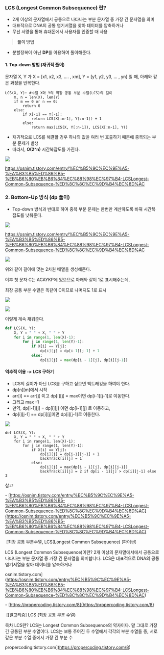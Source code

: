 
### **LCS (Longest Common Subsequence) 란?**

-   2개 이상의 문자열에서 공통으로 나타나는 부분 문자열 중 가장 긴 문자열을 의미
-   대표적으로 DNA의 공통 염기서열을 찾아 데이터를 압축하거나
-   무선 서명을 통해 휴대폰에서 사용자를 인증할 때 사용

> **풀이 방법**

-   분할정복이 아닌 **DP**를 이용하여 풀이해준다.

#### **1. Top-down 방법 (재귀적 풀이)**

문자열 X, Y 가 X = [x1, x2, x3, .... , xm], Y = [y1, y2, y3, ... , yn] 일 때, 아래와 같은 과정을 반복한다.

```
LCS(X, Y): #수열 X와 Y의 최장 공통 부분 수열(LCS)의 길이
    m, n = len(X), len(Y)
    if m == 0 or n == 0:
        return 0
    else:
    	if X[-1] == Y[-1]:
            return LCS(X[:m-1], Y[:n-1]) + 1
        else:
            return max(LCS(X, Y[:n-1]), LCS(X[:m-1], Y))
```

-   재귀적으로 LCS를 해결할 경우 하나의 값을 여러 번 호출하기 때문에 중복되는 부분 문제가 발생
-   따라서, **O(2^n)** 시간복잡도를 가진다.

![](https://blog.kakaocdn.net/dn/bHGqtx/btrTyEwvF6b/6Oy7rOsdYjjRkSNGTp6zv0/img.png)

https://osnim.tistory.com/entry/%EC%B5%9C%EC%9E%A5-%EA%B3%B5%ED%86%B5-%EB%B6%80%EB%B6%84%EC%88%98%EC%97%B4-LCSLongest-Common-Subsequence-%ED%8C%8C%EC%9D%B4%EC%8D%AC

### **2. Bottom-Up 방식 (dp 풀이)**

-   Top-down 방식과 반대로 하여 중복 부분 문제는 한번만 계산하도록 바꿔 시간복잡도를 낮춰준다.

![](https://blog.kakaocdn.net/dn/yERzw/btrTyEccNUG/QJsMKQp24t6cb5cMkJtSfK/img.png)

https://osnim.tistory.com/entry/%EC%B5%9C%EC%9E%A5-%EA%B3%B5%ED%86%B5-%EB%B6%80%EB%B6%84%EC%88%98%EC%97%B4-LCSLongest-Common-Subsequence-%ED%8C%8C%EC%9D%B4%EC%8D%AC

![](https://blog.kakaocdn.net/dn/Q0MEP/btrTvj7q6Jx/IeZiZnu8HmUhLntbLSg1H0/img.png)

위와 같이 길이에 맞는 2차원 배열을 생성해준다.

이후 첫 문자 C는 ACAYKP에 있으므로 아래와 같이 1로 표시해주는데, 

최장 공통 부분 수열은 똑같이 C이므로 나머지도 1로 표시

![](https://blog.kakaocdn.net/dn/cIGAMy/btrTvjsVnG5/vCXwlkQkGB6Ffiq5pPHkY0/img.png)

![](https://blog.kakaocdn.net/dn/tZUc7/btrTxIlzmvg/JoMzSHMWKwkrCWjyA3Exv0/img.png)

이렇게 계속 채워준다.

```PYTHON
def LCS(X, Y):
    X, Y = " " + X, " " + Y 
    for i in range(1, len(X)-1):
        for j in range(1, len(Y)-1):
            if X[i] == Y[j]:
                dp[i][j] = dp[i-1][j-1] + 1
            else:
                dp[i][j] = max(dp[i - 1][j], dp[i][j-1])
```

#### **역추적 이용 -> LCS 구하기**

-   LCS의 길이가 아닌 LCS를 구하고 싶으면 백트래킹을 하여야 한다.
-   dp[n][m]에서 시작
-   arr[i] == arr[j] 이고 dp[i][j] = max이면 dp[i-1][j-1]로 이동한다. 
-   그리고 max -1
-   만약, dp[i-1][j] = dp[i][j] 이면 dp[i-1][j] 로 이동하고,
-   dp[i][j-1] == dp[i][j]이면 dp[i][j-1]로 이동한다.

![](https://blog.kakaocdn.net/dn/cXPap7/btrTA7c9fzR/KXziMgFU9kYbYNEFySmlKk/img.png)

```
def LCS(X, Y):
    X, Y = " " + X, " " + Y
    for i in range(1, len(X)-1):
        for j in range(1, len(Y)-1):
            if X[i] == Y[j]:
                dp[i][j] = dp[i-1][j-1] + 1
                backTrack[i][j] = 1
            else:
                dp[i][j] = max(dp[i - 1][j], dp[i][j-1])
                backTrack[i][j] = 2 if dp[i - 1][j] > dp[i][j-1] else 3
```

참고 

- [https://osnim.tistory.com/entry/%EC%B5%9C%EC%9E%A5-%EA%B3%B5%ED%86%B5-%EB%B6%80%EB%B6%84%EC%88%98%EC%97%B4-LCSLongest-Common-Subsequence-%ED%8C%8C%EC%9D%B4%EC%8D%AC](https://osnim.tistory.com/entry/%EC%B5%9C%EC%9E%A5-%EA%B3%B5%ED%86%B5-%EB%B6%80%EB%B6%84%EC%88%98%EC%97%B4-LCSLongest-Common-Subsequence-%ED%8C%8C%EC%9D%B4%EC%8D%AC)

 [최장 공통 부분수열, LCS(Longest Common Subsequence) (파이썬)

LCS (Longest Common Subsequence)이란? 2개 이상의 문자열에서에서 공통으로 나타나는 부분 문자열 중 가장 긴 문자열을 의미합니다. LCS은 대표적으로 DNA의 공통 염기서열을 찾아 데이터를 압축하거나

osnim.tistory.com](https://osnim.tistory.com/entry/%EC%B5%9C%EC%9E%A5-%EA%B3%B5%ED%86%B5-%EB%B6%80%EB%B6%84%EC%88%98%EC%97%B4-LCSLongest-Common-Subsequence-%ED%8C%8C%EC%9D%B4%EC%8D%AC)

- [https://propercoding.tistory.com/8](https://propercoding.tistory.com/8)

 [[알고리즘] LCS (최장 공통 부분 수열)

목차 LCS란? LCS는 Longest Common Subsequence의 약자이다. 말 그대로 가장 긴 공통된 부분 수열이다. LCS는 보통 주어진 두 수열에서 각각의 부분 수열들 중, 서로 같은 부분 수열 중에서 가장 긴 부분 수

propercoding.tistory.com](https://propercoding.tistory.com/8)
